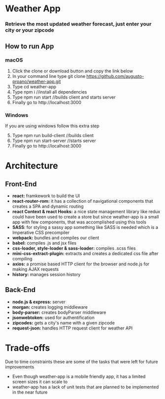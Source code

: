 # Weather App
### Retrieve the most updated weather forecast, just enter your city or your zipcode
## How to run App
### macOS
1. Click the clone or download button and copy the link below
2. In your command line type git clone https://github.com/augusto-proano/weather-app.git
3. Type cd weather-app
4. Type npm i   //install all dependencies
5. Type npm run start   //builds client and starts server
6. Finally go to http://localhost:3000

### Windows
If you are using windows follow this extra step

5. Type npm run build-client   //builds client
6. Type npm run start-server   //starts server
7. Finally go to http://localhost:3000

# Architecture
## Front-End
- **react:** framkework to build the UI
- **react-router-rom:** it has a collection of navigational components that creates a SPA and dynamic routing
- **react Context & react Hooks:** a nice state management library like redux could have been used to create a store but since weather-app is a small app with few components, that was accomplished using this tools
- **SASS**: for styling a sassy app something like SASS is needed which is a Imperative CSS precompiler
- **webpack:** bundles and compiles our client 
- **babel:** compiles .js and jsx files
- **css-loader, style-loader & sass-loader:** compiles .scss files
- **mini-css-extract-plugin:** extracts and creates a dedicated css file after compiling
- **axios:** a promise based HTTP client for the browser and node.js for making AJAX requests
- **history:** manages session history

## Back-End
- **node.js & express:** server
- **morgan:** creates logging middleware
- **body-parser:** creates bodyParser middleware
- **jsonwebtoken:** used for authentification
- **zipcodes:** gets a city's name with a given zipcode
- **request-json:** handles HTTP request client for weather API

# Trade-offs
Due to time constraints these are some of the tasks that were left for future improvements
- Even though weather-app is a mobile friendly app, it has a limited screen sizes it can scale to
- weather-app has a lack of unit tests that are planned to be implemented in the near future
